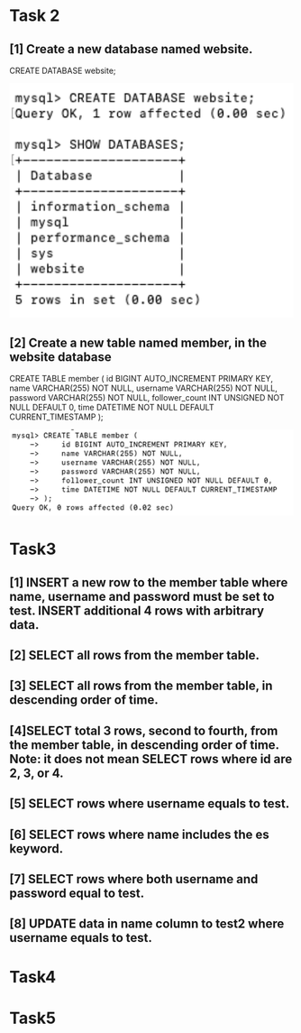 # Task 2

## [1] Create a new database named website.

CREATE DATABASE website;

![image](image/2-1.png)

## [2] Create a new table named member, in the website database

CREATE TABLE member (
    id BIGINT AUTO_INCREMENT PRIMARY KEY,
    name VARCHAR(255) NOT NULL,
    username VARCHAR(255) NOT NULL,
    password VARCHAR(255) NOT NULL,
    follower_count INT UNSIGNED NOT NULL DEFAULT 0,
    time DATETIME NOT NULL DEFAULT CURRENT_TIMESTAMP
);

![image](image/2-2.png)

# Task3


## [1] INSERT a new row to the member table where name, username and password must be set to test. INSERT additional 4 rows with arbitrary data.

## [2] SELECT all rows from the member table.

## [3] SELECT all rows from the member table, in descending order of time.

## [4]SELECT total 3 rows, second to fourth, from the member table, in descending order of time. Note: it does not mean SELECT rows where id are 2, 3, or 4.

## [5] SELECT rows where username equals to test.

## [6] SELECT rows where name includes the es keyword.

## [7] SELECT rows where both username and password equal to test.

## [8] UPDATE data in name column to test2 where username equals to test.



# Task4
# Task5



